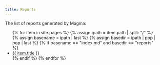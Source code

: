 ```yaml
---
title: Reports
---
```


The list of reports generated by Magma:
<ul class="browser-default">
{% for item in site.pages %}
  {% assign ipath = item.path | split: "/" %}
  {% assign basename = ipath | last %}
  {% assign basedir = ipath | pop | pop | last %}
  {% if basename == "index.md" and basedir == "reports" %}
  <li><a href= "{{ item.url | relative_url }}">{{ item.title }}</a></li>
  {% endif %}
{% endfor %}
</ul>